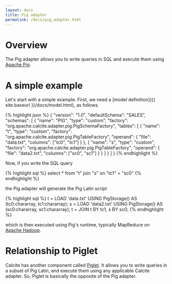 ```yaml
---
layout: docs
title: Pig adapter
permalink: /docs/pig_adapter.html
---
```

<!--
{% comment %}
Licensed to the Apache Software Foundation (ASF) under one or more
contributor license agreements.  See the NOTICE file distributed with
this work for additional information regarding copyright ownership.
The ASF licenses this file to you under the Apache License, Version 2.0
(the "License"); you may not use this file except in compliance with
the License.  You may obtain a copy of the License at

http://www.apache.org/licenses/LICENSE-2.0

Unless required by applicable law or agreed to in writing, software
distributed under the License is distributed on an "AS IS" BASIS,
WITHOUT WARRANTIES OR CONDITIONS OF ANY KIND, either express or implied.
See the License for the specific language governing permissions and
limitations under the License.
{% endcomment %}
-->

# Overview

The Pig adapter allows you to write queries in SQL and execute them using
<a href="https://pig.apache.org">Apache Pig</a>.

# A simple example

Let's start with a simple example. First, we need a
[model definition]({{ site.baseurl }}/docs/model.html),
as follows.

{% highlight json %}
{
  "version": "1.0",
  "defaultSchema": "SALES",
  "schemas": [ {
    "name": "PIG",
    "type": "custom",
    "factory": "org.apache.calcite.adapter.pig.PigSchemaFactory",
    "tables": [ {
      "name": "t",
      "type": "custom",
      "factory": "org.apache.calcite.adapter.pig.PigTableFactory",
      "operand": {
        "file": "data.txt",
        "columns": ["tc0", "tc1"]
      }
    }, {
      "name": "s",
      "type": "custom",
      "factory": "org.apache.calcite.adapter.pig.PigTableFactory",
      "operand": {
        "file": "data2.txt",
        "columns": ["sc0", "sc1"]
      }
    } ]
  } ]
}
{% endhighlight %}

Now, if you write the SQL query

{% highlight sql %}
select *
from "t"
join "s" on "tc1" = "sc0"
{% endhighlight %}

the Pig adapter will generate the Pig Latin script

{% highlight sql %}
t = LOAD 'data.txt' USING PigStorage() AS (tc0:chararray, tc1:chararray);
s = LOAD 'data2.txt' USING PigStorage() AS (sc0:chararray, sc1:chararray);
t = JOIN t BY tc1, s BY sc0;
{% endhighlight %}

which is then executed using Pig's runtime, typically MapReduce on
<a href="https://hadoop.apache.org/">Apache Hadoop</a>.

# Relationship to Piglet

Calcite has another component called
<a href="{{ site.apiRoot }}/org/apache/calcite/piglet/package-summary.html">Piglet</a>.
It allows you to write queries in a subset of Pig Latin,
and execute them using any applicable Calcite adapter.
So, Piglet is basically the opposite of the Pig adapter.
